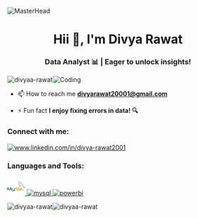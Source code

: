 ![MasterHead](https://visme.co/blog/wp-content/uploads/2019/10/animated-presentation-software-header-wide.gif)
<h1 align="center">Hii 👋, I'm Divya Rawat</h1>
<h3  align="center">Data Analyst 📊 | Eager to unlock insights!</h3>
<img align="right" alt="Coding" width="400" src="https://media.tenor.com/QVC1Nmb9TwUAAAAi/coding.gif">


<p align="left"> <img src="https://komarev.com/ghpvc/?username=divyaa-rawat&label=Profile%20views&color=0e75b6&style=flat" alt="divyaa-rawat" /> </p>

- 📫 How to reach me **divyarawat20001@gmail.com**

- ⚡ Fun fact **I enjoy fixing errors in data! 🔍**

<h3 align="left">Connect with me:</h3>
<p align="left">
<a href="https://www.linkedin.com/in/divya-rawat2001/" target="blank"><img align="center" src="https://raw.githubusercontent.com/rahuldkjain/github-profile-readme-generator/master/src/images/icons/Social/linked-in-alt.svg" alt="www.linkedin.com/in/divya-rawat2001" height="30" width="40" /></a>
</p>

<h3 align="left">Languages and Tools:</h3>
<p align="left">
  <a href="https://www.mysql.com/" target="_blank" rel="noreferrer">
    <img src="https://raw.githubusercontent.com/devicons/devicon/master/icons/mysql/mysql-original-wordmark.svg" alt="mysql" width="40" height="40"/>
  </a>
  <a href="https://www.microsoft.com/en-us/microsoft-365/excel" target="_blank" rel="noreferrer">
    <img src="https://camo.githubusercontent.com/8a130d32c5c1664440e7ddc4198feb2188fd1fd1a4f39c0597a59f7f99422725/68747470733a2f2f696d672e69636f6e73382e636f6d2f636f6c6f722f34382f3030303030302f6d6963726f736f66742d657863656c2d323031392d2d76312e706e67" alt="mysql" width="40" height="40"/>
  </a>
  <a href="https://powerbi.microsoft.com/" target="_blank" rel="noreferrer">
    <img src="https://camo.githubusercontent.com/81f981b9eb2a458b405fd99943f0a9a963a82af7760f170a93d40e042fddccd0/68747470733a2f2f696d672e69636f6e73382e636f6d2f636f6c6f722f34382f3030303030302f706f7765722d62692e706e67" alt="powerbi" width="40" height="40"/>
  </a>
 </p>


<p><img align="left" src="https://github-readme-stats.vercel.app/api?username=divyaa-rawat&show_icons=true&locale=en" alt="divyaa-rawat" /></p>

<p><img align="left" src="https://github-readme-streak-stats.herokuapp.com/?user=divyaa-rawat&" alt="divyaa-rawat" /></p>
